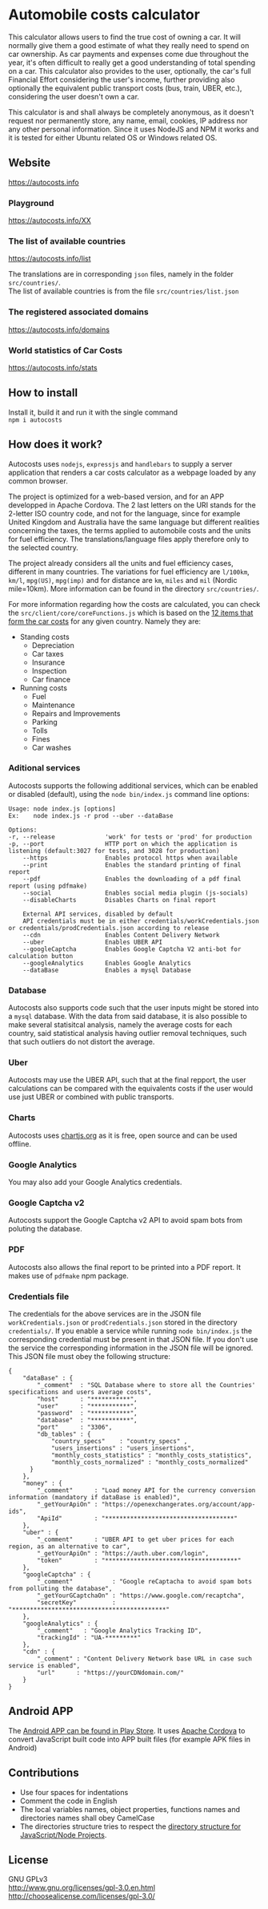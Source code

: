 Automobile costs calculator
=========

This calculator allows users to find the true cost of owning a car. It will normally give them a good estimate of what they really need to spend on car ownership. As car payments and expenses come due throughout the year, it's often difficult to really get a good understanding of total spending on a car. This calculator also provides to the user, optionally, the car's full Financial Effort considering the user's income, further providing also optionally the equivalent public transport costs (bus, train, UBER, etc.), considering the user doesn't own a car.

This calculator is and shall always be completely anonymous, as it doesn't request nor permanently store, any name, email, cookies, IP address nor any other personal information. Since it uses NodeJS and NPM it works and it is tested for either Ubuntu related OS or Windows related OS.

## Website
https://autocosts.info

### Playground
https://autocosts.info/XX 

### The list of available countries
https://autocosts.info/list

The translations are in corresponding `json` files, namely in the folder `src/countries/`.<br>
The list of available countries is from the file `src/countries/list.json`

### The registered associated domains
https://autocosts.info/domains

### World statistics of Car Costs
https://autocosts.info/stats

## How to install
Install it, build it and run it with the single command<br>
`npm i autocosts`

## How does it work?
Autocosts uses `nodejs`, `expressjs` and `handlebars` to supply a server application that renders a car costs calculator as a webpage loaded by any common browser. 

The project is optimized for a web-based version, and for an APP developped in Apache Cordova. The 2 last letters on the URI stands for the 2-letter ISO country code, and not for the language, since for example United Kingdom and Australia have the same language but different realities concerning the taxes, the terms applied to automobile costs and the units for fuel efficiency. The translations/language files apply therefore only to the selected country.

The project already considers all the units and fuel efficiency cases, different in many countries. The variations for fuel efficiency are `l/100km`, `km/l`, `mpg(US)`, `mpg(imp)` and for distance are `km`, `miles` and `mil` (Nordic mile=10km). More information can be found in the directory `src/countries/`.

For more information regarding how the costs are calculated, you can check the `src/client/core/coreFunctions.js` which is based on the <a href="https://en.wikipedia.org/wiki/Car_costs">12 items that form the car costs</a> for any given country. Namely they are:

* Standing costs
  * Depreciation
  * Car taxes
  * Insurance
  * Inspection
  * Car finance
* Running costs
  * Fuel
  * Maintenance
  * Repairs and Improvements
  * Parking
  * Tolls
  * Fines
  * Car washes

### Aditional services
Autocosts supports the following additional services, which can be enabled or disabled (default), 
using the `node bin/index.js` command line options:

```
Usage: node index.js [options]
Ex:    node index.js -r prod --uber --dataBase

Options: 
-r, --release              'work' for tests or 'prod' for production
-p, --port                 HTTP port on which the application is listening (default:3027 for tests, and 3028 for production)
    --https                Enables protocol https when available
    --print                Enables the standard printing of final report
    --pdf                  Enables the downloading of a pdf final report (using pdfmake)
    --social               Enables social media plugin (js-socials)
    --disableCharts        Disables Charts on final report

    External API services, disabled by default
    API credentials must be in either credentials/workCredentials.json or credentials/prodCredentials.json according to release
    --cdn                  Enables Content Delivery Network
    --uber                 Enables UBER API
    --googleCaptcha        Enables Google Captcha V2 anti-bot for calculation button
    --googleAnalytics      Enables Google Analytics
    --dataBase             Enables a mysql Database
```

### Database

Autocosts also supports code such that the user inputs might be stored into a `mysql` database. With the data from said database, it is also possible to make several statisitcal analysis, namely the average costs for each country, said statistical analysis having outlier removal techniques, such that such outliers do not distort the average.

### Uber

Autocosts may use the UBER API, such that at the final repport, the user calculations can be compared with the equivalents costs if the user would use just UBER or combined with public transports.

### Charts

Autocosts uses <a href=http://www.chartjs.org/>chartjs.org</a> as it is free, open source and can be used offline.

### Google Analytics

You may also add your Google Analytics credentials.

### Google Captcha v2

Autocosts support the Google Captcha v2 API to avoid spam bots from poluting the database.

### PDF

Autocosts also allows the final report to be printed into a PDF report. It makes use of `pdfmake` npm package.

### Credentials file

The credentials for the above services are in the JSON file `workCredentials.json` or `prodCredentials.json` stored in the directory `credentials/`. If you enable a service while running `node bin/index.js` the corresponding credential must be present in that JSON file. If you don't use the service the corresponding information in the JSON file will be ignored. This JSON file must obey the following structure:

```
{
    "dataBase" : {
        "_comment"  : "SQL Database where to store all the Countries' specifications and users average costs",
        "host"      : "***********",
        "user"      : "***********",
        "password"  : "***********",
        "database"  : "***********",
        "port"      : "3306",
        "db_tables" : {
            "country_specs"    : "country_specs" ,
            "users_insertions" : "users_insertions",
            "monthly_costs_statistics" : "monthly_costs_statistics",
            "monthly_costs_normalized" : "monthly_costs_normalized"
      }
    },
    "money" : {
        "_comment"      : "Load money API for the currency conversion information (mandatory if dataBase is enabled)",
        "_getYourApiOn" : "https://openexchangerates.org/account/app-ids",
        "ApiId"         : "************************************"
    }, 
    "uber" : {
        "_comment"      : "UBER API to get uber prices for each region, as an alternative to car",
        "_getYourApiOn" : "https://auth.uber.com/login",
        "token"         : "*************************************"
    },
    "googleCaptcha" : {
        "_comment"           : "Google reCaptacha to avoid spam bots from polluting the database",
        "_getYourGCaptchaOn" : "https://www.google.com/recaptcha",
        "secretKey"          : "*******************************************"
    },
    "googleAnalytics" : {
        "_comment"   : "Google Analytics Tracking ID",
        "trackingId" : "UA-*********"
    },
    "cdn" : {
        "_comment" : "Content Delivery Network base URL in case such service is enabled",
        "url"      : "https://yourCDNdomain.com/"
    }       
}
```

## Android APP<br>

The <a href="https://play.google.com/store/apps/details?id=info.autocosts">Android APP can be found in Play Store</a>. It uses <a href="https://cordova.apache.org/">Apache Cordova</a> to convert JavaScript built code into APP built files (for example APK files in Android)

## Contributions
* Use four spaces for indentations
* Comment the code in English
* The local variables names, object properties, functions names and directories names shall obey CamelCase
* The directories structure tries to respect the <a href="https://github.com/jfoclpf/autocosts/blob/master/docs/nodeJS-directory-structure.md">directory structure for JavaScript/Node Projects</a>.

## License<br>
GNU GPLv3<br>
http://www.gnu.org/licenses/gpl-3.0.en.html <br>
http://choosealicense.com/licenses/gpl-3.0/
